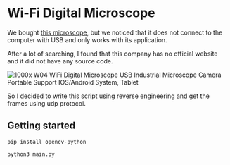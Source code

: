 # Wi-Fi Digital Microscope

We bought <a href="https://www.amazon.de/-/en/Digital-Microscope-Industrial-Portable-Support/dp/B07YZ8WL7Q">this microscope</a>, but we noticed that it does not connect to the computer with USB and only works with its application.

After a lot of searching, I found that this company has no official website and it did not have any source code.

![1000x W04 WiFi Digital Microscope USB Industrial Microscope Camera Portable Support IOS/Android System, Tablet](https://m.media-amazon.com/images/I/41XtqSZr1GL.jpg)

So I decided to write this script using reverse engineering and get the frames using udp protocol.

## Getting started
```
pip install opencv-python

python3 main.py
